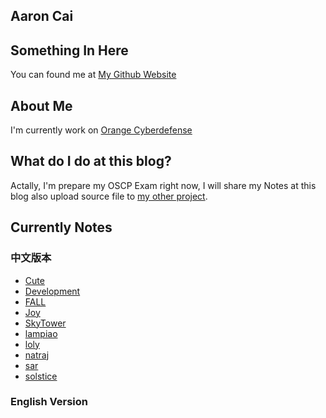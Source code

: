 ## Aaron Cai
## Something In Here
You can found me at [My Github Website](https://github.com/AaronCaiii)

## About Me
I'm currently work on [Orange Cyberdefense](https://www.orangecyberdefense.com)

## What do I do at this blog?
Actally, I'm prepare my OSCP Exam right now, I will share my Notes at this blog also upload source file to [my other project](https://github.com/AaronCaiii/Notes).

## Currently Notes
### 中文版本
- [Cute](https://aaroncaiii.github.io/Target%20Notes/Cute)
- [Development](https://aaroncaiii.github.io/Target%20Notes/Development)
- [FALL](https://aaroncaiii.github.io/Target%20Notes/FALL)
- [Joy](https://aaroncaiii.github.io/Target%20Notes/Joy)
- [SkyTower](https://aaroncaiii.github.io/Target%20Notes/SkyTower)
- [lampiao](https://aaroncaiii.github.io/Target%20Notes/lampiao)
- [loly](https://aaroncaiii.github.io/Target%20Notes/loly)
- [natraj](https://aaroncaiii.github.io/Target%20Notes/natraj)
- [sar](https://aaroncaiii.github.io/Target%20Notes/sar)
- [solstice](https://aaroncaiii.github.io/Target%20Notes/solstice)


### English Version
